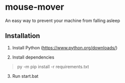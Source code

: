 # mouse-mover
An easy way to prevent your machine from falling asleep

## Installation
1. Install Python (https://www.python.org/downloads/)

2. Install dependencies 
> py -m pip install -r requirements.txt

3. Run start.bat
